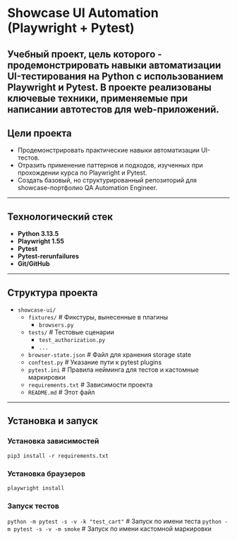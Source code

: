 # Showcase UI Automation (Playwright + Pytest)
Учебный проект, цель которого - продемонстрировать навыки автоматизации UI-тестирования на Python с использованием
Playwright и Pytest. В проекте реализованы ключевые техники, применяемые при написании автотестов для web-приложений.
---
## Цели проекта
- Продемонстрировать практические навыки автоматизации UI-тестов.
- Отразить применение паттернов и подходов, изученных при прохождении курса по Playwright и Pytest.
- Создать базовый, но структурированный репозиторий для showcase-портфолио QA Automation Engineer.
---
## Технологический стек
- **Python 3.13.5**
- **Playwright 1.55**
- **Pytest**
- **Pytest-rerunfailures**
- **Git/GitHub**
---
## Структура проекта
* `showcase-ui/`
  * `fixtures/` # Фикстуры, вынесенные в плагины
    * `browsers.py`
  * `tests/` # Тестовые сценарии
    * `test_authorization.py`
    * `...`
  * `browser-state.json` # Файл для хранения storage state
  * `conftest.py` # Указание пути к pytest plugins
  * `pytest.ini` # Правила нейминга для тестов и кастомные маркировки
  * `requirements.txt` # Зависимости проекта
  * `README.md` # Этот файл
---
## Установка и запуск
### Установка зависимостей
`pip3 install -r requirements.txt`
### Установка браузеров
`playwright install`
### Запуск тестов
`python -m pytest -s -v -k "test_cart"` # Запуск по имени теста
`python -m pytest -s -v -m smoke` # Запуск по имени кастомной маркировки